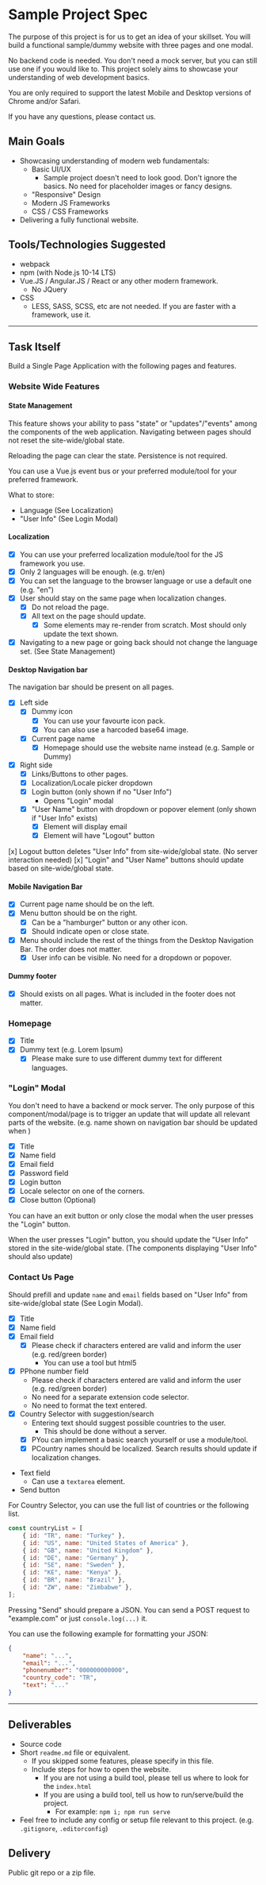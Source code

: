 # Sample Project Spec

The purpose of this project is for us to get an idea of your skillset.
You will build a functional sample/dummy website with three pages and one modal.

No backend code is needed. You don't need a mock server, but you can still use one if you would like to. This project solely aims to showcase your understanding of web development basics.

You are only required to support the latest Mobile and Desktop versions of Chrome and/or Safari.

If you have any questions, please contact us.

## Main Goals

-   Showcasing understanding of modern web fundamentals:
    -   Basic UI/UX
        -   Sample project doesn't need to look good. Don't ignore the basics. No need for placeholder images or fancy designs.
    -   "Responsive" Design
    -   Modern JS Frameworks
    -   CSS / CSS Frameworks
-   Delivering a fully functional website.

## Tools/Technologies Suggested

-   webpack
-   npm (with Node.js 10-14 LTS)
-   Vue.JS / Angular.JS / React or any other modern framework.
    -   No JQuery
-   CSS
    -   LESS, SASS, SCSS, etc are not needed. If you are faster with a framework, use it.

---

## Task Itself

Build a Single Page Application with the following pages and features.

### Website Wide Features

#### State Management

This feature shows your ability to pass "state" or "updates"/"events" among the components of the web application. Navigating between pages should not reset the site-wide/global state.

Reloading the page can clear the state. Persistence is not required.

You can use a Vue.js event bus or your preferred module/tool for your preferred framework.

What to store:

-   Language (See Localization)
-   "User Info" (See Login Modal)

#### Localization

-   [x] You can use your preferred localization module/tool for the JS framework you use.
-   [x] Only 2 languages will be enough. (e.g. tr/en)
-   [x] You can set the language to the browser language or use a default one (e.g. "en")
-   [x] User should stay on the same page when localization changes.
    -   [x] Do not reload the page.
    -   [x] All text on the page should update.
        -   [x] Some elements may re-render from scratch. Most should only update the text shown.
-   [x] Navigating to a new page or going back should not change the language set. (See State Management)

#### Desktop Navigation bar

The navigation bar should be present on all pages.

-   [x] Left side
    -   [x] Dummy icon
        -   [x] You can use your favourte icon pack.
        -   [x] You can also use a harcoded base64 image.
    -   [x] Current page name
        -   [x] Homepage should use the website name instead (e.g. Sample or Dummy)
-   [x] Right side
    -   [x] Links/Buttons to other pages.
    -   [x] Localization/Locale picker dropdown
    -   [x] Login button (only shown if no "User Info")
        -   Opens "Login" modal
    -   [x] "User Name" button with dropdown or popover element (only shown if "User Info" exists)
        -   [x] Element will display email
        -   [x] Element will have "Logout" button

[x] Logout button deletes "User Info" from site-wide/global state. (No server interaction needed)
[x] "Login" and "User Name" buttons should update based on site-wide/global state.

#### Mobile Navigation Bar

-   [x] Current page name should be on the left.
-   [x] Menu button should be on the right.
    -   [x] Can be a "hamburger" button or any other icon.
    -   [x] Should indicate open or close state.
-   [x] Menu should include the rest of the things from the Desktop Navigation Bar. The order does not matter.
    -   [x] User info can be visible. No need for a dropdown or popover.

#### Dummy footer

-   [x] Should exists on all pages. What is included in the footer does not matter.

### Homepage

-   [x] Title
-   [x] Dummy text (e.g. Lorem Ipsum)
    -   [x] Please make sure to use different dummy text for different languages.

### "Login" Modal

You don't need to have a backend or mock server. The only purpose of this component/modal/page is to trigger an update that will update all relevant parts of the website. (e.g. name shown on navigation bar should be updated when )

-   [x] Title
-   [x] Name field
-   [x] Email field
-   [x] Password field
-   [x] Login button
-   [x] Locale selector on one of the corners.
-   [x] Close button (Optional)

You can have an exit button or only close the modal when the user presses the "Login" button.

When the user presses "Login" button, you should update the "User Info" stored in the site-wide/global state. (The components displaying "User Info" should also update)

### Contact Us Page

Should prefill and update `name` and `email` fields based on "User Info" from site-wide/global state (See Login Modal).

-   [x] Title
-   [x] Name field
-   [x] Email field
    -   [x] Please check if characters entered are valid and inform the user (e.g. red/green border)
        -   You can use a tool but html5
-   [x] PPhone number field
    -   Please check if characters entered are valid and inform the user (e.g. red/green border)
    -   No need for a separate extension code selector.
    -   No need to format the text entered.
-   [x] Country Selector with suggestion/search
    -   Entering text should suggest possible countries to the user.
        -   This should be done without a server.
    -   [x] PYou can implement a basic search yourself or use a module/tool.
    -   [x] PCountry names should be localized. Search results should update if localization changes.
-   Text field
    -   Can use a `textarea` element.
-   Send button

For Country Selector, you can use the full list of countries or the following list.

```javascript
const countryList = [
    { id: "TR", name: "Turkey" },
    { id: "US", name: "United States of America" },
    { id: "GB", name: "United Kingdom" },
    { id: "DE", name: "Germany" },
    { id: "SE", name: "Sweden" },
    { id: "KE", name: "Kenya" },
    { id: "BR", name: "Brazil" },
    { id: "ZW", name: "Zimbabwe" },
];
```

Pressing "Send" should prepare a JSON. You can send a POST request to "example.com" or just `console.log(...)` it.

You can use the following example for formatting your JSON:

```json
{
    "name": "...",
    "email": "...",
    "phonenumber": "000000000000",
    "country_code": "TR",
    "text": "..."
}
```

---

## Deliverables

-   Source code
-   Short `readme.md` file or equivalent.
    -   If you skipped some features, please specify in this file.
    -   Include steps for how to open the website.
        -   If you are not using a build tool, please tell us where to look for the `index.html`
        -   If you are using a build tool, tell us how to run/serve/build the project.
            -   For example: `npm i; npm run serve`
-   Feel free to include any config or setup file relevant to this project. (e.g. `.gitignore`, `.editorconfig`)

## Delivery

Public git repo or a zip file.
